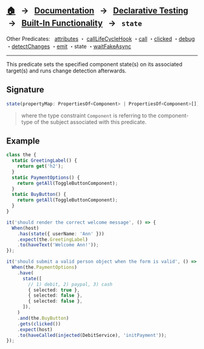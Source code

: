 ## [🏠][home] &nbsp; → &nbsp; **[Documentation][docs]** &nbsp; → &nbsp; [Declarative Testing][declarative] &nbsp;→ &nbsp; [Built-In Functionality][index] &nbsp; → &nbsp; `state`

[home]: ../README.md
[index]: ../built-in.md
[docs]: ../../DOCUMENTATION.md
[declarative]: ../index.md
[attributes]: ./attributes.md
[calllifecyclehook]: ./call-life-cycle-hook.md
[call]: ./call.md
[clicked]: ./clicked.md
[debug]: ./debug.md
[detectchanges]: ./detect-changes.md
[emit]: ./emit.md
[state]: ./state.md
[waitfakeasync]: ./wait-fake-async.md

Other Predicates: &nbsp; [attributes] ・ [callLifeCycleHook] ・[call] ・[clicked] ・[debug] ・[detectChanges] ・[emit] ・state ・[waitFakeAsync]

---

This predicate sets the specified component state(s) on its associated target(s) and runs change detection afterwards.

## Signature

```ts
state(propertyMap: PropertiesOf<Component> | PropertiesOf<Component>[]);
```

> where the type constraint `Component` is referring to the component-type of the subject associated with this predicate.

## Example

```ts
class the {
  static GreetingLabel() {
    return get('h2');
  }
  static PaymentOptions() {
    return getAll(ToggleButtonComponent);
  }
  static BuyButton() {
    return getAll(ToggleButtonComponent);
  }
}

it('should render the correct welcome message', () => {
  When(host)
    .has(state({ userName: 'Ann' }))
    .expect(the.GreetingLabel)
    .to(haveText('Welcome Ann!'));
});

it('should submit a valid person object when the form is valid', () => {
  When(the.PaymentOptions)
    .have(
      state([
        // 1) debit, 2) paypal, 3) cash
        { selected: true },
        { selected: false },
        { selected: false },
      ]),
    )
    .and(the.BuyButton)
    .gets(clicked())
    .expect(host)
    .to(haveCalled(injected(DebitService), 'initPayment'));
});
```
